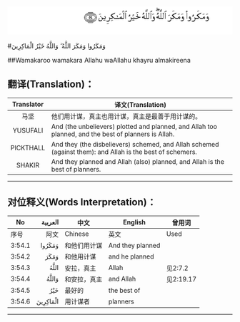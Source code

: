 ![003:054](images/003_054.gif)

#وَمَكَرُوا وَمَكَرَ اللَّهُ ۖ وَاللَّهُ خَيْرُ الْمَاكِرِينَ 

##Wamakaroo wamakara Allahu waAllahu khayru almakireena 

## 翻译(Translation)：

| Translator | 译文(Translation)                                            |
| :--------: | ------------------------------------------------------------ |
|    马坚    | 他们用计谋，真主也用计谋，真主是最善于用计谋的。             |
|  YUSUFALI  | And (the unbelievers) plotted and planned, and Allah too planned, and the best of planners is Allah. |
| PICKTHALL  | And they (the disbelievers) schemed, and Allah schemed (against them): and Allah is the best of schemers. |
|   SHAKIR   | And they planned and Allah (also) planned, and Allah is the best of planners. |

---

## 对位释义(Words Interpretation)：

| No   | العربية | 中文    | English | 曾用词 |
| ---- | ------: | ------- | ------- | ------ |
| 序号 |    阿文 | Chinese | 英文    | Used   |
| 3:54.1 | وَمَكَرُوا   | 和他们用计谋 | And they planned |           |
| 3:54.2 | وَمَكَرَ     | 和他用计谋   | and he planned   |           |
| 3:54.3 | اللَّهُ     | 安拉，真主   | Allah            | 见2:7.2 |
| 3:54.4 | وَاللَّهُ    | 和安拉，真主 | and Allah        | 见2:19.17 |
| 3:54.5 | خَيْرُ      | 最好的       | the best of      |           |
| 3:54.6 | الْمَاكِرِينَ | 用计谋者     | planners         |           |

---
